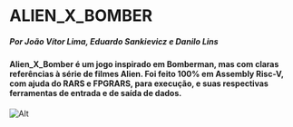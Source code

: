 # ALIEN_X_BOMBER

##### Por João Vítor Lima, Eduardo Sankievicz e Danilo Lins



#### Alien_X_Bomber é um jogo inspirado em Bomberman, mas com claras referências à série de filmes Alien. Foi feito 100% em Assembly Risc-V, com ajuda do RARS e FPGRARS, para execução, e suas respectivas ferramentas de entrada e de saída de dados.

![Alt](./BOMBER_X_ALIEN/sprites/tela_inicio.data)